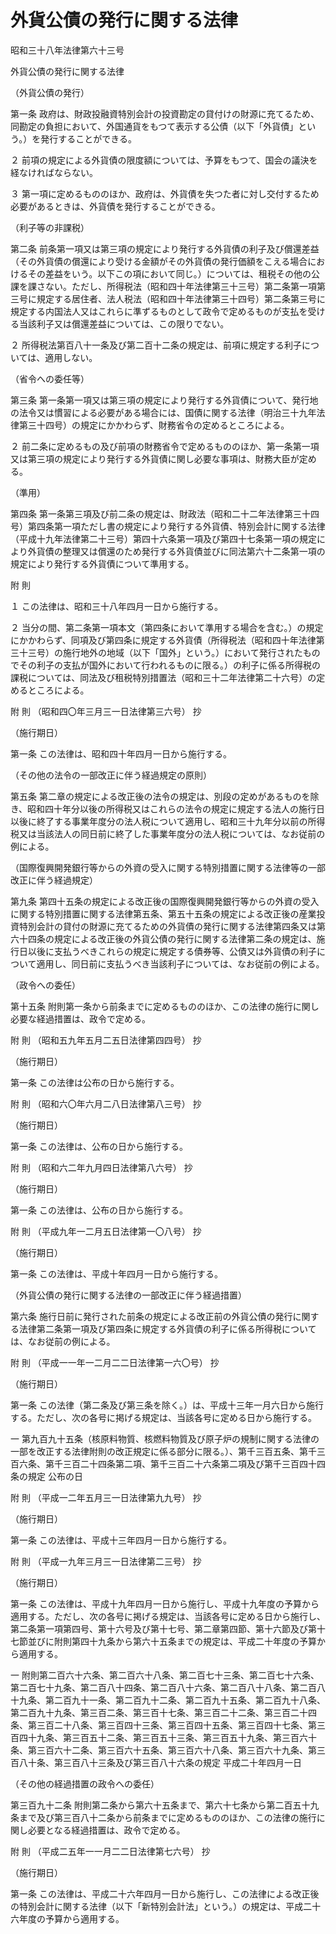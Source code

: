 # 外貨公債の発行に関する法律

昭和三十八年法律第六十三号

外貨公債の発行に関する法律

（外貨公債の発行）

第一条 政府は、財政投融資特別会計の投資勘定の貸付けの財源に充てるため、同勘定の負担において、外国通貨をもつて表示する公債（以下「外貨債」という。）を発行することができる。

２ 前項の規定による外貨債の限度額については、予算をもつて、国会の議決を経なければならない。

３ 第一項に定めるもののほか、政府は、外貨債を失つた者に対し交付するため必要があるときは、外貨債を発行することができる。

（利子等の非課税）

第二条 前条第一項又は第三項の規定により発行する外貨債の利子及び償還差益（その外貨債の償還により受ける金額がその外貨債の発行価額をこえる場合におけるその差益をいう。以下この項において同じ。）については、租税その他の公課を課さない。ただし、所得税法（昭和四十年法律第三十三号）第二条第一項第三号に規定する居住者、法人税法（昭和四十年法律第三十四号）第二条第三号に規定する内国法人又はこれらに準ずるものとして政令で定めるものが支払を受ける当該利子又は償還差益については、この限りでない。

２ 所得税法第百八十一条及び第二百十二条の規定は、前項に規定する利子については、適用しない。

（省令への委任等）

第三条 第一条第一項又は第三項の規定により発行する外貨債について、発行地の法令又は慣習による必要がある場合には、国債に関する法律（明治三十九年法律第三十四号）の規定にかかわらず、財務省令の定めるところによる。

２ 前二条に定めるもの及び前項の財務省令で定めるもののほか、第一条第一項又は第三項の規定により発行する外貨債に関し必要な事項は、財務大臣が定める。

（準用）

第四条 第一条第三項及び前二条の規定は、財政法（昭和二十二年法律第三十四号）第四条第一項ただし書の規定により発行する外貨債、特別会計に関する法律（平成十九年法律第二十三号）第四十六条第一項及び第四十七条第一項の規定により外貨債の整理又は償還のため発行する外貨債並びに同法第六十二条第一項の規定により発行する外貨債について準用する。

附 則

１ この法律は、昭和三十八年四月一日から施行する。

２ 当分の間、第二条第一項本文（第四条において準用する場合を含む。）の規定にかかわらず、同項及び第四条に規定する外貨債（所得税法（昭和四十年法律第三十三号）の施行地外の地域（以下「国外」という。）において発行されたものでその利子の支払が国外において行われるものに限る。）の利子に係る所得税の課税については、同法及び租税特別措置法（昭和三十二年法律第二十六号）の定めるところによる。

附 則 （昭和四〇年三月三一日法律第三六号） 抄

（施行期日）

第一条 この法律は、昭和四十年四月一日から施行する。

（その他の法令の一部改正に伴う経過規定の原則）

第五条 第二章の規定による改正後の法令の規定は、別段の定めがあるものを除き、昭和四十年分以後の所得税又はこれらの法令の規定に規定する法人の施行日以後に終了する事業年度分の法人税について適用し、昭和三十九年分以前の所得税又は当該法人の同日前に終了した事業年度分の法人税については、なお従前の例による。

（国際復興開発銀行等からの外資の受入に関する特別措置に関する法律等の一部改正に伴う経過規定）

第九条 第四十五条の規定による改正後の国際復興開発銀行等からの外資の受入に関する特別措置に関する法律第五条、第五十五条の規定による改正後の産業投資特別会計の貸付の財源に充てるための外貨債の発行に関する法律第四条又は第六十四条の規定による改正後の外貨公債の発行に関する法律第二条の規定は、施行日以後に支払うべきこれらの規定に規定する債券等、公債又は外貨債の利子について適用し、同日前に支払うべき当該利子については、なお従前の例による。

（政令への委任）

第十五条 附則第一条から前条までに定めるもののほか、この法律の施行に関し必要な経過措置は、政令で定める。

附 則 （昭和五九年五月二五日法律第四四号） 抄

（施行期日）

第一条 この法律は公布の日から施行する。

附 則 （昭和六〇年六月二八日法律第八三号） 抄

（施行期日）

第一条 この法律は、公布の日から施行する。

附 則 （昭和六二年九月四日法律第八六号） 抄

（施行期日）

第一条 この法律は、公布の日から施行する。

附 則 （平成九年一二月五日法律第一〇八号） 抄

（施行期日）

第一条 この法律は、平成十年四月一日から施行する。

（外貨公債の発行に関する法律の一部改正に伴う経過措置）

第六条 施行日前に発行された前条の規定による改正前の外貨公債の発行に関する法律第二条第一項及び第四条に規定する外貨債の利子に係る所得税については、なお従前の例による。

附 則 （平成一一年一二月二二日法律第一六〇号） 抄

（施行期日）

第一条 この法律（第二条及び第三条を除く。）は、平成十三年一月六日から施行する。ただし、次の各号に掲げる規定は、当該各号に定める日から施行する。

一 第九百九十五条（核原料物質、核燃料物質及び原子炉の規制に関する法律の一部を改正する法律附則の改正規定に係る部分に限る。）、第千三百五条、第千三百六条、第千三百二十四条第二項、第千三百二十六条第二項及び第千三百四十四条の規定 公布の日

附 則 （平成一二年五月三一日法律第九九号） 抄

（施行期日）

第一条 この法律は、平成十三年四月一日から施行する。

附 則 （平成一九年三月三一日法律第二三号） 抄

（施行期日）

第一条 この法律は、平成十九年四月一日から施行し、平成十九年度の予算から適用する。ただし、次の各号に掲げる規定は、当該各号に定める日から施行し、第二条第一項第四号、第十六号及び第十七号、第二章第四節、第十六節及び第十七節並びに附則第四十九条から第六十五条までの規定は、平成二十年度の予算から適用する。

一 附則第二百六十六条、第二百六十八条、第二百七十三条、第二百七十六条、第二百七十九条、第二百八十四条、第二百八十六条、第二百八十八条、第二百八十九条、第二百九十一条、第二百九十二条、第二百九十五条、第二百九十八条、第二百九十九条、第三百二条、第三百十七条、第三百二十二条、第三百二十四条、第三百二十八条、第三百四十三条、第三百四十五条、第三百四十七条、第三百四十九条、第三百五十二条、第三百五十三条、第三百五十九条、第三百六十条、第三百六十二条、第三百六十五条、第三百六十八条、第三百六十九条、第三百八十条、第三百八十三条及び第三百八十六条の規定 平成二十年四月一日

（その他の経過措置の政令への委任）

第三百九十二条 附則第二条から第六十五条まで、第六十七条から第二百五十九条まで及び第三百八十二条から前条までに定めるもののほか、この法律の施行に関し必要となる経過措置は、政令で定める。

附 則 （平成二五年一一月二二日法律第七六号） 抄

（施行期日）

第一条 この法律は、平成二十六年四月一日から施行し、この法律による改正後の特別会計に関する法律（以下「新特別会計法」という。）の規定は、平成二十六年度の予算から適用する。
